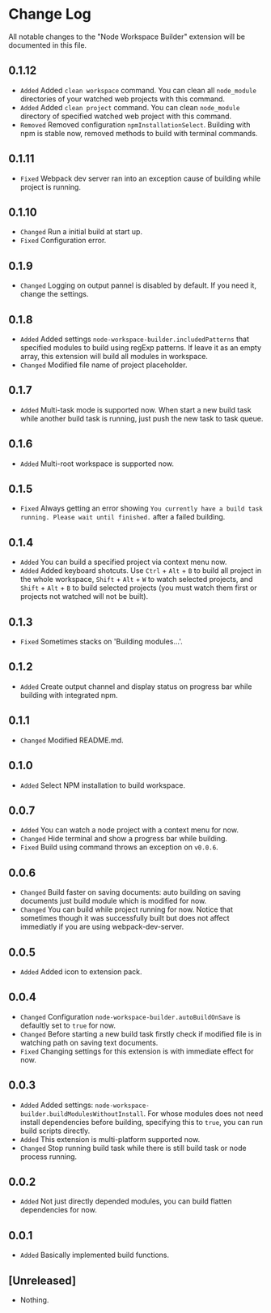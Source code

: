 # Change Log

All notable changes to the "Node Workspace Builder" extension will be documented in this file.

## 0.1.12
- `Added` Added `clean workspace` command. You can clean all `node_module` directories of your watched web projects with this command.
- `Added` Added `clean project` command. You can clean `node_module` directory of specified watched web project with this command.
- `Removed` Removed configuration `npmInstallationSelect`. Building with npm is stable now, removed methods to build with terminal commands.

## 0.1.11
- `Fixed` Webpack dev server ran into an exception cause of building while project is running.

## 0.1.10
- `Changed` Run a initial build at start up.
- `Fixed` Configuration error.

## 0.1.9
- `Changed` Logging on output pannel is disabled by default. If you need it, change the settings.

## 0.1.8
- `Added` Added settings `node-workspace-builder.includedPatterns` that specified modules to build using regExp patterns. If leave it as an empty array, this extension will build all modules in workspace.
- `Changed` Modified  file name of project placeholder.

## 0.1.7
- `Added` Multi-task mode is supported now. When start a new build task while another build task is running, just push the new task to task queue.

## 0.1.6
- `Added` Multi-root workspace is supported now.

## 0.1.5
- `Fixed` Always getting an error showing `You currently have a build task running. Please wait until finished.` after a failed building.

## 0.1.4
- `Added` You can build a specified project via context menu now.
- `Added` Added keyboard shotcuts. Use `Ctrl` + `Alt` + `B` to build all project in the whole workspace, `Shift` + `Alt` + `W` to watch selected projects, and `Shift` + `Alt` + `B` to build selected projects (you must watch them first or projects not watched will not be built).

## 0.1.3
- `Fixed` Sometimes stacks on 'Building modules...'.

## 0.1.2
- `Added` Create output channel and display status on progress bar while building with integrated npm.

## 0.1.1
- `Changed` Modified README.md.

## 0.1.0
- `Added` Select NPM installation to build workspace.

## 0.0.7
- `Added` You can watch a node project with a context menu for now.
- `Changed` Hide terminal and show a progress bar while building.
- `Fixed` Build using command throws an exception on `v0.0.6`.

## 0.0.6
- `Changed` Build faster on saving documents: auto building on saving documents just build module which is modified for now.
- `Changed` You can build while project running for now. Notice that sometimes though it  was successfully built but does not affect immediatly if you are using webpack-dev-server.

## 0.0.5
- `Added` Added icon to extension pack.

## 0.0.4
- `Changed` Configuration `node-workspace-builder.autoBuildOnSave` is defaultly set to `true` for now.
- `Changed` Before starting a new build task firstly check if modified file is in watching path on saving text documents.
- `Fixed` Changing settings for this extension is with immediate effect for now.

## 0.0.3
- `Added` Added settings: `node-workspace-builder.buildModulesWithoutInstall`. For whose modules does not need install dependencies before building, specifying this to `true`, you can run build scripts directly.
- `Added` This extension is multi-platform supported now.
- `Changed` Stop running build task while there is still build task or node process running.

## 0.0.2
- `Added` Not just directly depended modules, you can build flatten dependencies for now.

## 0.0.1
- `Added` Basically implemented build functions.

## [Unreleased]
- Nothing.